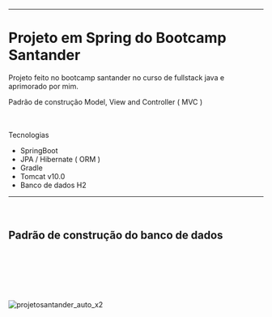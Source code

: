<hr>
<h1> Projeto em Spring do Bootcamp Santander </h1>
        <p>Projeto feito no bootcamp santander no curso de fullstack java e aprimorado por mim.</p>
        <p>Padrão de construção Model, View and Controller ( MVC )</p>
<p>
     

       
ㅤㅤ
        <p>Tecnologias</p>
        <ul>
            <li>SpringBoot</li>
           <li>JPA / Hibernate ( ORM ) </li>
           <li>Gradle</li>
           <li>Tomcat v10.0</li>
            <li>Banco de dados H2</li>
        </ul>
<hr>
    ㅤ    
         <h2 style="padding-bottom: 50px;"> Padrão de construção do banco de dados </h2>
      <br>
        <br>
        
![projetosantander_auto_x2](https://user-images.githubusercontent.com/84048306/127257067-160f1f30-f939-4c13-b554-7d23e935ffeb.jpg)



